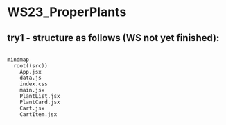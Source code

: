 # WS23_ProperPlants

## try1 - structure as follows (WS not yet finished):

```mermaid

mindmap
  root((src))
    App.jsx
    data.js
    index.css
    main.jsx
    PlantList.jsx
    PlantCard.jsx
    Cart.jsx
    CartItem.jsx





```

